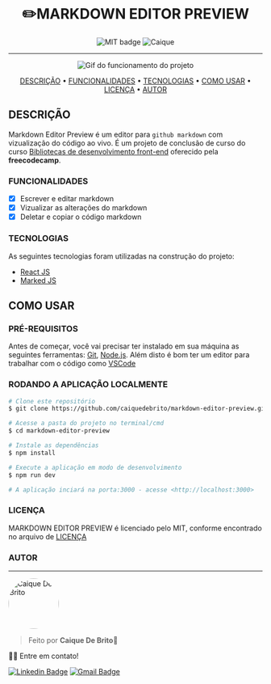 <h1 align="center">✏️MARKDOWN EDITOR PREVIEW</h1>

<div align="center">

![MIT badge](https://img.shields.io/github/license/caiquedebrito/javascript) ![Caique](https://img.shields.io/badge/by-caiquedebrito-red)
  
</div>

<hr>

<div align="center">
    <img src="https://user-images.githubusercontent.com/88737351/174131867-26b73ab6-db15-4614-aeb3-990ec14b45f9.png" alt="Gif do funcionamento do projeto"/>
</div>

<p align="center">
<a href="#descrição">DESCRIÇÃO</a> • <a href="#funcionalidades">FUNCIONALIDADES</a>  • <a href="#tecnologias">TECNOLOGIAS</a> • <a href="#como-usar">COMO USAR</a> • <a href="#licença">LICENÇA</a> • <a href="#autor">AUTOR</a>
</p>

## DESCRIÇÃO
Markdown Editor Preview é um editor para `github markdown` com vizualização do código ao vivo. É um projeto de conclusão de curso do curso [Bibliotecas de desenvolvimento front-end](https://www.freecodecamp.org/portuguese/learn/front-end-development-libraries/) oferecido pela **freecodecamp**.

### FUNCIONALIDADES

- [x] Escrever e editar markdown
- [x] Vizualizar as alterações do markdown
- [x] Deletar e copiar o código markdown

### TECNOLOGIAS

As seguintes tecnologias foram utilizadas na construção do projeto:

- [React JS](https://reactjs.org/)
- [Marked JS](https://marked.js.org/)



## COMO USAR

### PRÉ-REQUISITOS

Antes de começar, você vai precisar ter instalado em sua máquina as seguintes ferramentas:
[Git](https://git-scm.com), [Node.js](https://nodejs.org/en/). 
Além disto é bom ter um editor para trabalhar com o código como [VSCode](https://code.visualstudio.com/)

### RODANDO A APLICAÇÃO LOCALMENTE

```bash
# Clone este repositório
$ git clone https://github.com/caiquedebrito/markdown-editor-preview.git

# Acesse a pasta do projeto no terminal/cmd
$ cd markdown-editor-preview

# Instale as dependências
$ npm install

# Execute a aplicação em modo de desenvolvimento
$ npm run dev

# A aplicação inciará na porta:3000 - acesse <http://localhost:3000>
```


### LICENÇA

MARKDOWN EDITOR PREVIEW é licenciado pelo MIT, conforme encontrado no arquivo de [LICENÇA](./LICENSE)

### AUTOR
---

<a href="https://github.com/caiquedebrito">
 <img style="border-radius: 50%;" src="https://avatars.githubusercontent.com/u/88737351?v=4" width="100px;" alt="Caique De Brito"/>
</a>

> Feito por <b>Caique De Brito</b>🦾

👋🏽 Entre em contato!

[![Linkedin Badge](https://img.shields.io/badge/-caiquedebrito-blue?style=flat-square&logo=Linkedin&logoColor=white&link=https://www.linkedin.com/in/caiquedebrito/)](https://www.linkedin.com/in/caiquedebrito/) 
[![Gmail Badge](https://img.shields.io/badge/-caiquedebritoo@gmail.com-c14438?style=flat-square&logo=Gmail&logoColor=white&link=mailto:caiquedebritoo@gmail.com)](mailto:caiquedebritoo@gmail.com)